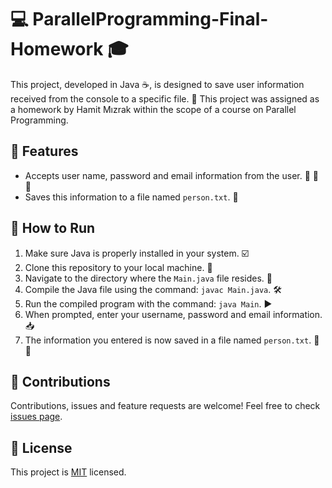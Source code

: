 # 💻 ParallelProgramming-Final-Homework 🎓

This project, developed in Java ☕️, is designed to save user information received from the console to a specific file. 📝 This project was assigned as a homework by Hamit Mızrak within the scope of a course on Parallel Programming.

## 🌟 Features

- Accepts user name, password and email information from the user. 👤 🔑 📧
- Saves this information to a file named `person.txt`. 💾

## 🚀 How to Run

1. Make sure Java is properly installed in your system. ☑️
2. Clone this repository to your local machine. 🔄
3. Navigate to the directory where the `Main.java` file resides. 📂
4. Compile the Java file using the command: `javac Main.java`. 🛠️
5. Run the compiled program with the command: `java Main`. ▶️
6. When prompted, enter your username, password and email information. 📥
7. The information you entered is now saved in a file named `person.txt`. 📄 💼

## 👥 Contributions

Contributions, issues and feature requests are welcome! Feel free to check [issues page](#). 

## 📄 License

This project is [MIT](https://choosealicense.com/licenses/mit/) licensed. 

